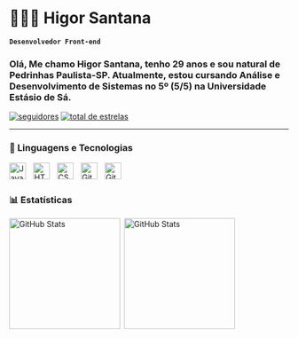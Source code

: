 # 🧑🏻‍💻 Higor Santana

**`Desenvolvedor Front-end`**

### Olá, Me chamo Higor Santana, tenho 29 anos e sou natural de Pedrinhas Paulista-SP. Atualmente, estou cursando Análise e Desenvolvimento de Sistemas no 5º (5/5) na Universidade Estásio de Sá.

  <p>
 <a href="https://github.com/Higorsantana96?tab=followers">
         <img 
         alt="seguidores" title="Me siga no Github" src="https://custom-icon-badges.demolab.com/github/followers/Higorsantana96?color=236ad3&labelColor=1155ba&style=for-the-badge&logo=github&label=seguidores&logoColor=white"/></a>
      <a href="https://github.com/Higorsantana96?tab=repositories&sort=stargazers">
         <img 
         alt="total de estrelas" title="Total de estrelas no GitHub" src="https://custom-icon-badges.demolab.com/github/stars/Higorsantana96?color=55960c&style=for-the-badge&labelColor=488207&logo=star&label=estrelas"/></a>
   </p> 
 
 ---
 
 ### 🤖 Linguagens e Tecnologias

<img align="left" alt="JavaScript" width="30px" style="padding-right:10px;" src="https://cdn.jsdelivr.net/gh/devicons/devicon/icons/javascript/javascript-plain.svg" />
<img align="left" alt="HTML" width="30px" style="padding-right:10px;" src="https://cdn.jsdelivr.net/gh/devicons/devicon/icons/html5/html5-plain.svg" />
<img align="left" alt="CSS" width="30px" style="padding-right:10px;" src="https://cdn.jsdelivr.net/gh/devicons/devicon/icons/css3/css3-plain.svg" />
<img align="left" alt="Git" width="30px" style="padding-right:10px;" src="https://cdn.jsdelivr.net/gh/devicons/devicon/icons/git/git-original.svg" />
<img align="left" alt="GitHub" width="30px" style="padding-right:10px;" src="https://cdn.jsdelivr.net/gh/devicons/devicon/icons/github/github-original.svg" />

<br/>
<br/>



### 📊 Estatísticas

 <p>
   <img 
     align="left" 
     alt="GitHub Stats" 
     height="200" 
     style="padding-right: 4px;" 
     src="https://github-readme-stats.vercel.app/api?username=Higorsantana96&show_icons=true&theme=tokyonight&include_all_commits=true&locale=pt-br" 
   />
 
 <img 
       align="left" 
       alt="GitHub Stats" 
       height="200" 
       src="https://github-readme-stats.vercel.app/api/top-langs/?username=higorsantana96&theme=tokyonight&layout=compact&custom_title=Tecnologias&langs_count=9" 
   />

 </p>
